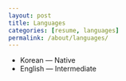 ```yaml
---
layout: post
title: Languages
categories: [resume, languages]
permalink: /about/languages/
---
```


- Korean — Native  
- English — Intermediate

